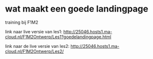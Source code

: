 # wat maakt een goede landingpage
training bij F1M2

link naar live versie van les1: http://25046.hosts1.ma-cloud.nl/F1M2Ontwerp/Les1?goedelandingpage.html

link naar de live versie van les2: http://25046.hosts1.ma-cloud.nl/F1M2Ontwerp/Les2/